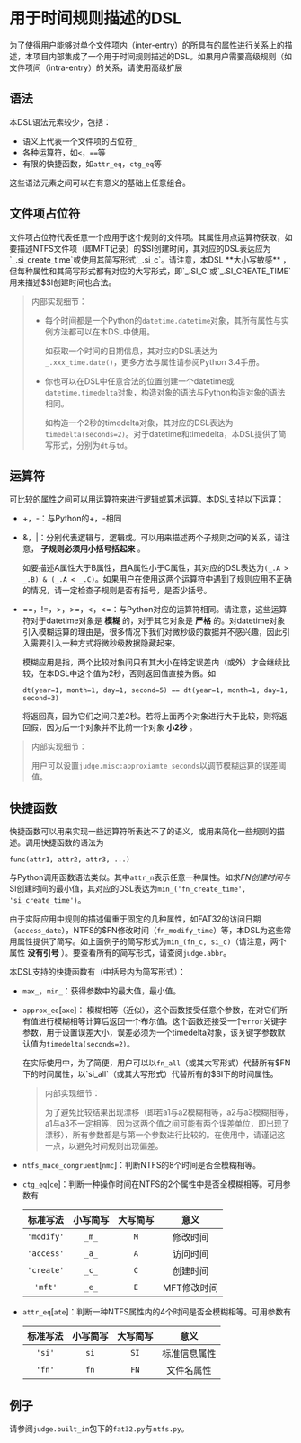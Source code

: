 
用于时间规则描述的DSL
====

为了使得用户能够对单个文件项内（inter-entry）的所具有的属性进行关系上的描述，本项目内部集成了一个用于时间规则描述的DSL。如果用户需要高级规则（如文件项间（intra-entry）的关系，请使用高级扩展

语法
----

本DSL语法元素较少，包括：

* 语义上代表一个文件项的占位符`_`
* 各种运算符，如`<`，`==`等
* 有限的快捷函数，如`attr_eq`，`ctg_eq`等

这些语法元素之间可以在有意义的基础上任意组合。


文件项占位符
----

文件项占位符代表任意一个应用于这个规则的文件项。其属性用点运算符获取，如要描述NTFS文件项（即MFT记录）的$SI创建时间，其对应的DSL表达应为`_.si_create_time`或使用其简写形式`_.si_c`。请注意，本DSL **大小写敏感** ，但每种属性和其简写形式都有对应的大写形式，即`_.SI_C`或`_.SI_CREATE_TIME`用来描述$SI创建时间也合法。

> 内部实现细节：
>
> *   每个时间都是一个Python的`datetime.datetime`对象，其所有属性与实例方法都可以在本DSL中使用。
>
>     如获取一个时间的日期信息，其对应的DSL表达为`_.xxx_time.date()`，更多方法与属性请参阅Python 3.4手册。
>
> *   你也可以在DSL中任意合法的位置创建一个datetime或`datetime.timedelta`对象，构造对象的语法与Python构造对象的语法相同。
>
>     如构造一个2秒的timedelta对象，其对应的DSL表达为`timedelta(seconds=2)`。对于datetime和timedelta，本DSL提供了简写形式，分别为`dt`与`td`。


运算符
----

可比较的属性之间可以用运算符来进行逻辑或算术运算。本DSL支持以下运算：

*   +，-：与Python的+，-相同

*   &，|：分别代表逻辑与，逻辑或。可以用来描述两个子规则之间的关系，请注意， **子规则必须用小括号括起来** 。

    如要描述A属性大于B属性，且A属性小于C属性，其对应的DSL表达为`(_.A > _.B) & (_.A < _.C)`。如果用户在使用这两个运算符中遇到了规则应用不正确的情况，请一定检查子规则是否有括号，是否少括号。

*   ==，!=，>，>=，<，<=：与Python对应的运算符相同。请注意，这些运算符对于datetime对象是 **模糊** 的，对于其它对象是 **严格** 的。对datetime对象引入模糊运算的理由是，很多情况下我们对微秒级的数据并不感兴趣，因此引入需要引入一种方式将微秒级数据隐藏起来。

    模糊应用是指，两个比较对象间只有其大小在特定误差内（或外）才会继续比较，在本DSL中这个值为2秒，否则返回值直接为假。如

        dt(year=1, month=1, day=1, second=5) == dt(year=1, month=1, day=1, second=3)

    将返回真，因为它们之间只差2秒。若将上面两个对象进行大于比较，则将返回假，因为后一个对象并不比前一个对象 **小2秒** 。

> 内部实现细节：
>
> 用户可以设置`judge.misc:approxiamte_seconds`以调节模糊运算的误差阈值。

快捷函数
----

快捷函数可以用来实现一些运算符所表达不了的语义，或用来简化一些规则的描述。调用快捷函数的语法为

    func(attr1, attr2, attr3, ...)

与Python调用函数语法类似。其中`attr_n`表示任意一种属性。如求$FN创建时间与$SI创建时间的最小值，其对应的DSL表达为`min_('fn_create_time', 'si_create_time')`。

由于实际应用中规则的描述偏重于固定的几种属性，如FAT32的访问日期（`access_date`），NTFS的$FN修改时间（`fn_modify_time`）等，本DSL为这些常用属性提供了简写。如上面例子的简写形式为`min_(fn_c, si_c)`（请注意，两个属性 **没有引号** ）。要查看所有的简写形式，请查阅`judge.abbr`。

本DSL支持的快捷函数有（中括号内为简写形式）：

*   `max_`，`min_`：获得参数中的最大值，最小值。

*   `approx_eq`[`axe`]： 模糊相等（近似），这个函数接受任意个参数，在对它们所有值进行模糊相等计算后返回一个布尔值。这个函数还接受一个`error`关键字参数，用于设置误差大小，误差必须为一个timedelta对象，该关键字参数默认值为`timedelta(seconds=2)`。

    在实际使用中，为了简便，用户可以以`fn_all`（或其大写形式）代替所有$FN下的时间属性，以`si_all`（或其大写形式）代替所有的$SI下的时间属性。

    > 内部实现细节：
	>
	> 为了避免比较结果出现漂移（即若a1与a2模糊相等，a2与a3模糊相等，a1与a3不一定相等，因为这两个值之间可能有两个误差单位，即出现了漂移），所有参数都是与第一个参数进行比较的。在使用中，请谨记这一点，以避免时间规则出现偏差。

*   `ntfs_mace_congruent`[`nmc`]：判断NTFS的8个时间是否全模糊相等。

*   `ctg_eq`[`ce`]：判断一种操作时间在NTFS的2个属性中是否全模糊相等。可用参数有

    |标准写法      |小写简写|大写简写|意义        |
    |:----------:|:-----:|:----:|:---------:|
    | `'modify'` | `_m_` | `M`  | 修改时间    |
	| `'access'` | `_a_` | `A`  | 访问时间    |
	| `'create'` | `_c_` | `C`  | 创建时间    |
	| `'mft'`    | `_e_` | `E`  | MFT修改时间 |

*   `attr_eq`[`ate`]：判断一种NTFS属性内的4个时间是否全模糊相等。可用参数有

    |标准写法  |小写简写|大写简写|意义       |
    |:------:|:----:|:----:|:---------:|
    | `'si'` | `si` | `SI` | 标准信息属性 |
	| `'fn'` | `fn` | `FN` | 文件名属性  |


例子
----

请参阅`judge.built_in`包下的`fat32.py`与`ntfs.py`。

